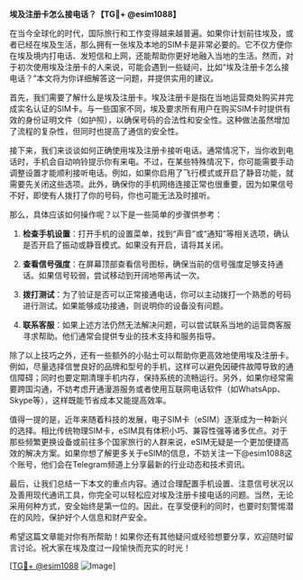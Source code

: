 **埃及注册卡怎么接电话？【TG💪+ @esim1088】**

在当今全球化的时代，国际旅行和工作变得越来越普遍。如果你计划前往埃及，或者已经在埃及生活，那么拥有一张埃及本地的SIM卡是非常必要的。它不仅方便你在埃及境内打电话、发短信和上网，还能帮助你更好地融入当地的生活。然而，对于初次使用埃及注册卡的人来说，可能会遇到一些疑问，比如“埃及注册卡怎么接电话？”本文将为你详细解答这一问题，并提供实用的建议。

首先，我们需要了解什么是埃及注册卡。埃及注册卡是指在当地运营商处购买并完成实名认证的SIM卡。与一些国家不同，埃及要求所有用户在购买SIM卡时提供有效的身份证明文件（如护照），以确保号码的合法性和安全性。这种做法虽然增加了流程的复杂性，但同时也提高了通信的安全性。

接下来，我们来谈谈如何正确使用埃及注册卡接听电话。通常情况下，当你收到电话时，手机会自动响铃提示你有来电。不过，在某些特殊情况下，你可能需要手动调整设置才能顺利接听电话。例如，如果你启用了飞行模式或开启了静音功能，就需要先关闭这些选项。此外，确保你的手机网络连接正常也很重要，因为如果信号不好，即使有人拨打了你的号码，你也可能无法及时接听。

那么，具体应该如何操作呢？以下是一些简单的步骤供参考：

1. **检查手机设置**：打开手机的设置菜单，找到“声音”或“通知”等相关选项，确认是否开启了振动或静音模式。如果没有开启，请将其关闭。
   
2. **查看信号强度**：在屏幕顶部查看信号图标，确保当前的信号强度足够支持通话。如果信号较弱，尝试移动到开阔地带再试一次。

3. **拨打测试**：为了验证是否可以正常接通电话，你可以主动拨打一个熟悉的号码进行测试。如果能够成功接通，则说明你的设备没有问题。

4. **联系客服**：如果上述方法仍然无法解决问题，可以尝试联系当地的运营商客服寻求帮助。他们通常会提供专业的技术支持和服务指导。

除了以上技巧之外，还有一些额外的小贴士可以帮助你更高效地使用埃及注册卡。例如，尽量选择信誉良好的品牌和型号的手机，这样可以避免因硬件故障导致的通信障碍；同时也要定期清理手机内存，保持系统的流畅运行。另外，如果你经常需要跨国沟通，不妨考虑开通漫游服务或者使用互联网电话软件（如WhatsApp、Skype等），这样既能节省成本又能提高效率。

值得一提的是，近年来随着科技的发展，电子SIM卡（eSIM）逐渐成为一种新兴的选择。相比传统物理SIM卡，eSIM具有体积小巧、兼容性强等诸多优点。对于那些频繁更换设备或前往多个国家旅行的人群来说，eSIM无疑是一个更加便捷高效的解决方案。如果你想了解更多关于eSIM的信息，不妨关注一下@esim1088这个账号，他们会在Telegram频道上分享最新的行业动态和技术资讯。

最后，让我们总结一下本文的重点内容。通过合理配置手机设置、注意信号状况以及善用现代通讯工具，你完全可以轻松应对埃及注册卡接电话的问题。当然，无论采用何种方式，安全始终是第一位的。因此，在享受便利的同时，也要时刻警惕潜在的风险，保护好个人信息和财产安全。

希望这篇文章能对你有所帮助！如果你还有其他疑问或经验想要分享，欢迎随时留言讨论。祝大家在埃及度过一段愉快而充实的时光！

[[TG💪+ @esim1088](https://t.me/s/esim1088) ![Image](https://i.postimg.cc/4NQfJmqS/Snipaste-2025-05-13-00-14-12.png)]